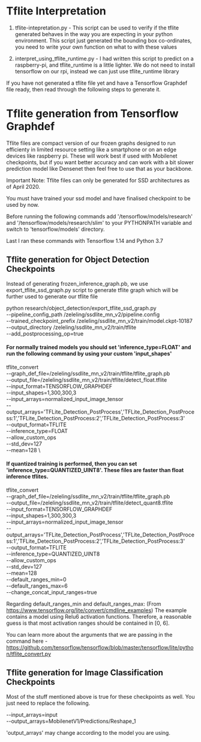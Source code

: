 # Tflite Interpretation

1. tflite-intepretation.py - This script can be used to verify if the tflite generated behaves in the way you are expecting in your python environment. This script just generated the bounding box co-ordinates, you need to write your own function on what to with these values

2. interpret_using_tflite_runtime.py - I had written this script to predict on a raspberry-pi, and tflite_runtime is a little lighter. We do not need to install tensorflow on our rpi, instead we can just use tflite_runtime library

If you have not generated a tflite file yet and have a Tensorflow Graphdef file ready, then read through the following steps to generate it.

# Tflite generation from Tensorflow Graphdef

Tflite files are compact version of our frozen graphs designed to run efficienty in limited resource setting like a smartphone or on an edge devices like raspberry pi. These will work best if used with Mobilenet checkpoints, but if you want better accuracy and can work with a bit slower prediction model like Densenet then feel free to use that as your backbone.

Important Note: Tflite files can only be generated for SSD architectures as of April 2020.

You must have trained your ssd model and have finalised checkpoint to be used by now.

Before running the following commands add '/tensorflow/models/research' and '/tensorflow/models/research/slim' to your PYTHONPATH variable and switch to 'tensorflow/models' directory.

Last I ran these commands with Tensorflow 1.14 and Python 3.7

## Tflite generation for Object Detection Checkpoints

Instead of generating frozen_inference_graph.pb, we use export_tflite_ssd_graph.py script to generate tflite graph which will be further used to generate our tflite file 

python research/object_detection/export_tflite_ssd_graph.py \
  --pipeline_config_path /zeleling/ssdlite_mn_v2/pipeline.config \
  --trained_checkpoint_prefix /zeleling/ssdlite_mn_v2/train/model.ckpt-10187 \
  --output_directory /zeleling/ssdlite_mn_v2/train/tflite \
  --add_postprocessing_op=true

#### For normally trained models you should set 'inference_type=FLOAT' and run the following command by using your custom 'input_shapes'

tflite_convert \
  --graph_def_file=/zeleling/ssdlite_mn_v2/train/tflite/tflite_graph.pb \
  --output_file=/zeleling/ssdlite_mn_v2/train/tflite/detect_float.tflite \
  --input_format=TENSORFLOW_GRAPHDEF \
  --input_shapes=1,300,300,3 \
  --input_arrays=normalized_input_image_tensor \
  --output_arrays='TFLite_Detection_PostProcess','TFLite_Detection_PostProcess:1','TFLite_Detection_PostProcess:2','TFLite_Detection_PostProcess:3'  \
  --output_format=TFLITE \
  --inference_type=FLOAT \
  --allow_custom_ops \
  --std_dev=127 \
  --mean=128 \
  
#### If quantized training is performed, then you can set 'inference_type=QUANTIZED_UINT8'. These files are faster than float inference tflites.

tflite_convert \
  --graph_def_file=/zeleling/ssdlite_mn_v2/train/tflite/tflite_graph.pb \
  --output_file=/zeleling/ssdlite_mn_v2/train/tflite/detect_quant8.tflite \
  --input_format=TENSORFLOW_GRAPHDEF \
  --input_shapes=1,300,300,3 \
  --input_arrays=normalized_input_image_tensor \
  --output_arrays='TFLite_Detection_PostProcess','TFLite_Detection_PostProcess:1','TFLite_Detection_PostProcess:2','TFLite_Detection_PostProcess:3'  \
  --output_format=TFLITE \
  --inference_type=QUANTIZED_UINT8 \
  --allow_custom_ops \
  --std_dev=127 \
  --mean=128 \
  --default_ranges_min=0 \
  --default_ranges_max=6 \
  --change_concat_input_ranges=true
  
Regarding default_ranges_min and default_ranges_max: (From https://www.tensorflow.org/lite/convert/cmdline_examples) The example contains a model using Relu6 activation functions. Therefore, a reasonable guess is that most activation ranges should be contained in [0, 6].

You can learn more about the arguments that we are passing in the command here - https://github.com/tensorflow/tensorflow/blob/master/tensorflow/lite/python/tflite_convert.py
  
## Tflite generation for Image Classification Checkpoints

Most of the stuff mentioned above is true for these checkpoints as well. You just need to replace the following.

--input_arrays=input \
--output_arrays=MobilenetV1/Predictions/Reshape_1

'output_arrays' may change according to the model you are using.
